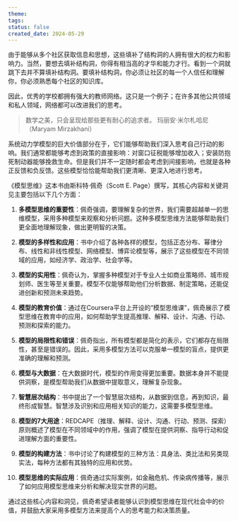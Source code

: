 ```yaml
---
theme: 
tags: 
status: false
created_date: 2024-05-29
---
```

由于能够从多个社区获取信息和思想，这些填补了结构洞的人拥有很大的权力和影响力。当然，要想去填补结构洞，你得有相当高的才华和能力才行。看到一个洞就跳下去并不算填补结构洞。要填补结构洞，你必须让社区的每一个人信任和理解你，你必须熟悉每个社区的知识库。

因此，优秀的学校都拥有强大的教师网络。这只是一个例子；在许多其他公共领域和私人领域，网络都可以改进我们的思考。

>数学之美，只会呈现给那些更有耐心的追求者。
>玛丽安·米尔札哈尼（Maryam Mirzakhani）

系统动力学模型的巨大价值部分在于，它们能够帮助我们深入思考自己行动的影响。我们通常都能够考虑到政策的直接影响：对窗口征税能够增加收入；安装防抱死制动器能够挽救生命。但是我们并不一定随时都会考虑到间接影响，也就是各种正反馈和负反馈。这些模型恰恰能帮助我们更清晰、更深入地进行思考。

《模型思维》这本书由斯科特·佩奇（Scott E. Page）撰写，其核心内容和关键洞见主要包括以下几个方面：

1. **多模型思维的重要性**：佩奇强调，要理解复杂的世界，我们需要超越单一的思维模型，采用多种模型来观察和分析问题。这种多模型思维方法能够帮助我们更全面地理解现象，做出更明智的决策。

2. **模型的多样性和应用**：书中介绍了各种各样的模型，包括正态分布、幂律分布、线性和非线性模型、网络模型、博弈论模型等，展示了这些模型在不同领域的应用，如经济学、政治学、社会学等。

3. **模型的实用性**：佩奇认为，掌握多种模型对于专业人士如商业策略师、城市规划师、医生等至关重要。模型不仅能够帮助他们分析数据、制定策略，还能促进创新和预测未来趋势。

4. **模型的教育价值**：通过在Coursera平台上开设的“模型思维课”，佩奇展示了模型思维在教育中的应用，如何帮助学生提高推理、解释、设计、沟通、行动、预测和探索的能力。

5. **模型的局限性和错误**：佩奇指出，所有模型都是简化的表示，它们都存在局限性，甚至是错误的。因此，采用多模型方法可以克服单一模型的盲点，提供更准确的理解和预测。

6. **模型与大数据**：在大数据时代，模型的作用变得更加重要。数据本身并不能提供洞察，是模型帮助我们从数据中提取意义，理解复杂现象。

7. **智慧层次结构**：书中提出了一个智慧层次结构，从数据到信息，再到知识，最终形成智慧。智慧涉及识别和应用相关知识的能力，这需要多模型思维。

8. **模型的7大用途**：REDCAPE（推理、解释、设计、沟通、行动、预测、探索）原则概述了模型在不同领域中的作用，强调了模型在提供洞察、指导行动和促进理解方面的重要性。

9. **模型的构建方法**：书中讨论了构建模型的三种方法：具身法、类比法和另类现实法，每种方法都有其独特的应用和优势。

10. **模型思维的实际应用**：佩奇通过实际案例，如金融危机、传染病传播等，展示了如何应用模型思维来分析和解决现实世界的问题。

通过这些核心内容和洞见，佩奇希望读者能够认识到模型思维在现代社会中的价值，并鼓励大家采用多模型方法来提高个人的思考能力和决策质量。
